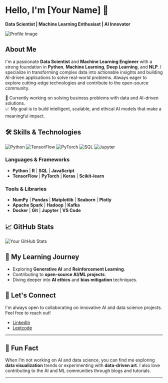 # Hello, I'm [Your Name] 👋
**Data Scientist | Machine Learning Enthusiast | AI Innovator**

![Profile Image](https://th.bing.com/th/id/R.de5d88d7b1c10ee458b74e7700ea61a6?rik=tXF8akER2UngrA&riu=http%3a%2f%2f3.bp.blogspot.com%2f-RUgGQOQvCLI%2fT3GOHsMUqeI%2fAAAAAAAAEEA%2fhBKirjZkYo4%2fs1600%2fjohnny%2b10.jpg&ehk=cGBHUIXJwPkEa%2fjeH35%2bXXc%2bDN3DV5w07OUqYy5bk8w%3d&risl=&pid=ImgRaw&r=0)

## About Me
I'm a passionate **Data Scientist** and **Machine Learning Engineer** with a strong foundation in **Python**, **Machine Learning**, **Deep Learning**, and **NLP**. I specialize in transforming complex data into actionable insights and building AI-driven applications to solve real-world problems. Always eager to explore cutting-edge technologies and contribute to the open-source community.

📍 Currently working on solving business problems with data and AI-driven solutions.  
📈 My goal is to build intelligent, scalable, and ethical AI models that make a meaningful impact.

## 🛠️ Skills & Technologies
![Python](https://img.shields.io/badge/Python-3776AB?style=for-the-badge&logo=python&logoColor=white)
![TensorFlow](https://img.shields.io/badge/TensorFlow-FF6F00?style=for-the-badge&logo=tensorflow&logoColor=white)
![PyTorch](https://img.shields.io/badge/PyTorch-EE4C2C?style=for-the-badge&logo=pytorch&logoColor=white)
![SQL](https://img.shields.io/badge/SQL-4479A1?style=for-the-badge&logo=mysql&logoColor=white)
![Jupyter](https://img.shields.io/badge/Jupyter-F37626?style=for-the-badge&logo=jupyter&logoColor=white)

### **Languages & Frameworks**
- **Python** | **R** | **SQL** | **JavaScript**
- **TensorFlow** | **PyTorch** | **Keras** | **Scikit-learn**

### **Tools & Libraries**
- **NumPy** | **Pandas** | **Matplotlib** | **Seaborn** | **Plotly**
- **Apache Spark** | **Hadoop** | **Kafka**
- **Docker** | **Git** | **Jupyter** | **VS Code**


## 📈 GitHub Stats
![Your GitHub Stats](https://github-readme-stats.vercel.app/api?username=bhanu847&show_icons=true&count_private=true&theme=radical)

## 🌱 My Learning Journey
- Exploring **Generative AI** and **Reinforcement Learning**.
- Contributing to **open-source AI/ML projects**.
- Diving deeper into **AI ethics** and **bias mitigation** techniques.

## 🤝 Let's Connect
I'm always open to collaborating on innovative AI and data science projects. Feel free to reach out!

- [LinkedIn](https://www.linkedin.com/in/bhanu-sharma-14b0842b5/)
- [Leetcode](https://leetcode.com/u/bhanu_11_sharma/)


---

## 🎯 Fun Fact
When I’m not working on AI and data science, you can find me exploring **data visualization** trends or experimenting with **data-driven art**. I also love contributing to the AI and ML communities through blogs and tutorials.

---

